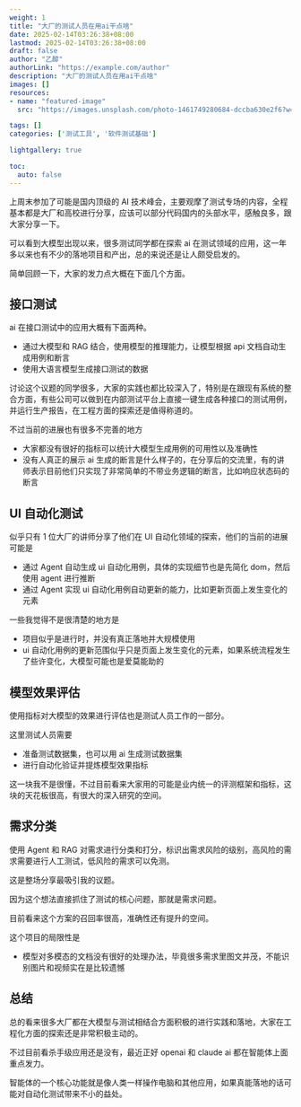 ```yaml
---
weight: 1
title: "大厂的测试人员在用ai干点啥"
date: 2025-02-14T03:26:38+08:00
lastmod: 2025-02-14T03:26:38+08:00
draft: false
author: "乙醇"
authorLink: "https://example.com/author"
description: "大厂的测试人员在用ai干点啥"
images: []
resources:
- name: "featured-image"
  src: "https://images.unsplash.com/photo-1461749280684-dccba630e2f6?w=300"

tags: []
categories: ['测试工具', '软件测试基础']

lightgallery: true

toc:
  auto: false
---
```


上周末参加了可能是国内顶级的 AI 技术峰会，主要观摩了测试专场的内容，全程基本都是大厂和高校进行分享，应该可以部分代码国内的头部水平，感触良多，跟大家分享一下。

可以看到大模型出现以来，很多测试同学都在探索 ai 在测试领域的应用，这一年多以来也有不少的落地项目和产出，总的来说还是让人颇受启发的。

简单回顾一下，大家的发力点大概在下面几个方面。

## 接口测试

ai 在接口测试中的应用大概有下面两种。

- 通过大模型和 RAG 结合，使用模型的推理能力，让模型根据 api 文档自动生成用例和断言
- 使用大语言模型生成接口测试的数据

讨论这个议题的同学很多，大家的实践也都比较深入了，特别是在跟现有系统的整合方面，有些公司可以做到在内部测试平台上直接一键生成各种接口的测试用例，并运行生产报告，在工程方面的探索还是值得称道的。

不过当前的进展也有很多不完善的地方

- 大家都没有很好的指标可以统计大模型生成用例的可用性以及准确性
- 没有人真正的展示 ai 生成的断言是什么样子的，在分享后的交流里，有的讲师表示目前他们只实现了非常简单的不带业务逻辑的断言，比如响应状态码的断言

## UI 自动化测试

似乎只有 1 位大厂的讲师分享了他们在 UI 自动化领域的探索，他们的当前的进展可能是

- 通过 Agent 自动生成 ui 自动化用例，具体的实现细节也是先简化 dom，然后使用 agent 进行推断
- 通过 Agent 实现 ui 自动化用例自动更新的能力，比如更新页面上发生变化的元素

一些我觉得不是很清楚的地方是

- 项目似乎是进行时，并没有真正落地并大规模使用
- ui 自动化用例的更新范围似乎只是页面上发生变化的元素，如果系统流程发生了些许变化，大模型可能也是爱莫能助的

## 模型效果评估

使用指标对大模型的效果进行评估也是测试人员工作的一部分。

这里测试人员需要

- 准备测试数据集，也可以用 ai 生成测试数据集
- 进行自动化验证并提炼模型效果指标

这一块我不是很懂，不过目前看来大家用的可能是业内统一的评测框架和指标，这块的天花板很高，有很大的深入研究的空间。

## 需求分类

使用 Agent 和 RAG 对需求进行分类和打分，标识出需求风险的级别，高风险的需求需要进行人工测试，低风险的需求可以免测。

这是整场分享最吸引我的议题。

因为这个想法直接抓住了测试的核心问题，那就是需求问题。

目前看来这个方案的召回率很高，准确性还有提升的空间。

这个项目的局限性是

- 模型对多模态的文档没有很好的处理办法，毕竟很多需求里图文并茂，不能识别图片和视频实在是比较遗憾

## 总结

总的看来很多大厂都在大模型与测试相结合方面积极的进行实践和落地，大家在工程化方面的探索还是非常积极主动的。

不过目前看杀手级应用还是没有，最近正好 openai 和 claude ai 都在智能体上面重点发力。

智能体的一个核心功能就是像人类一样操作电脑和其他应用，如果真能落地的话可能对自动化测试带来不小的益处。